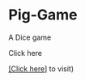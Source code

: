 # Pig-Game
A Dice game

Click here

[[Click here]](https://celebrated-cocada-cb84c3.netlify.app/) to visit)
